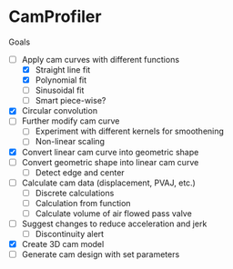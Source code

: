 # CamProfiler

Goals
-   [ ] Apply cam curves with different functions
    -   [X] Straight line fit
    -   [X] Polynomial fit
    -   [ ] Sinusoidal fit
    -   [ ] Smart piece-wise?
-   [X] Circular convolution
-   [ ] Further modify cam curve
    -   [ ] Experiment with different kernels for smoothening
    -   [ ] Non-linear scaling
-   [X] Convert linear cam curve into geometric shape
-   [ ] Convert geometric shape into linear cam curve
    -   [ ] Detect edge and center
-   [ ] Calculate cam data (displacement, PVAJ, etc.)
    -   [ ] Discrete calculations
    -   [ ] Calculation from function
    -   [ ] Calculate volume of air flowed pass valve
-   [ ] Suggest changes to reduce acceleration and jerk
    -   [ ] Discontinuity alert
-   [X] Create 3D cam model 
-   [ ] Generate cam design with set parameters